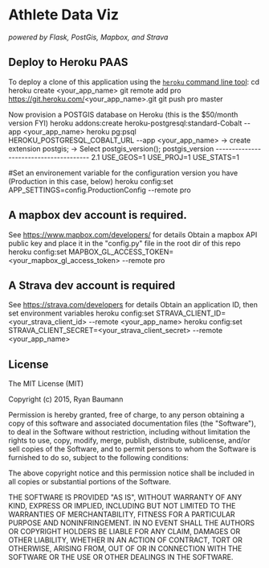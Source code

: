 # Athlete Data Viz
*powered by Flask, PostGis, Mapbox, and Strava*

## Deploy to Heroku PAAS
To deploy a clone of this application using the [`heroku` command line tool](https://devcenter.heroku.com/articles/heroku-command):
    cd <your working dir for athletedataviz>
    heroku create <your_app_name>
    git remote add pro https://git.heroku.com/<your_app_name>.git
    git push pro master

Now provision a POSTGIS database on Heroku (this is the $50/month version FYI)
    heroku addons:create heroku-postgresql:standard-Cobalt --app <your_app_name>
    heroku pg:psql HEROKU_POSTGRESQL_COBALT_URL --app <your_app_name>
        -> create extension postgis;
        -> Select postgis_version(); postgis_version
            ---------------------------------------
            2.1 USE_GEOS=1 USE_PROJ=1 USE_STATS=1

#Set an environement variable for the configuration version you have (Production in this case, below)
    heroku config:set APP_SETTINGS=config.ProductionConfig --remote pro

## A mapbox dev account is required.  
See https://www.mapbox.com/developers/ for details
Obtain a mapbox API public key and place it in the "config.py" file in the root dir of this repo
    heroku config:set MAPBOX_GL_ACCESS_TOKEN=<your_mapbox_gl_access_token> --remote pro

## A Strava dev account is required
See https://strava.com/developers for details
Obtain an application ID, then set environment variables
    heroku config:set STRAVA_CLIENT_ID=<your_strava_client_id> --remote <your_app_name>
    heroku config:set STRAVA_CLIENT_SECRET=<your_strava_client_secret> --remote <your_app_name>


## License
The MIT License (MIT)

Copyright (c) 2015, Ryan Baumann

Permission is hereby granted, free of charge, to any person obtaining a copy
of this software and associated documentation files (the "Software"), to deal
in the Software without restriction, including without limitation the rights
to use, copy, modify, merge, publish, distribute, sublicense, and/or sell
copies of the Software, and to permit persons to whom the Software is
furnished to do so, subject to the following conditions:

The above copyright notice and this permission notice shall be included in
all copies or substantial portions of the Software.

THE SOFTWARE IS PROVIDED "AS IS", WITHOUT WARRANTY OF ANY KIND, EXPRESS OR
IMPLIED, INCLUDING BUT NOT LIMITED TO THE WARRANTIES OF MERCHANTABILITY,
FITNESS FOR A PARTICULAR PURPOSE AND NONINFRINGEMENT. IN NO EVENT SHALL THE
AUTHORS OR COPYRIGHT HOLDERS BE LIABLE FOR ANY CLAIM, DAMAGES OR OTHER
LIABILITY, WHETHER IN AN ACTION OF CONTRACT, TORT OR OTHERWISE, ARISING FROM,
OUT OF OR IN CONNECTION WITH THE SOFTWARE OR THE USE OR OTHER DEALINGS IN
THE SOFTWARE.
